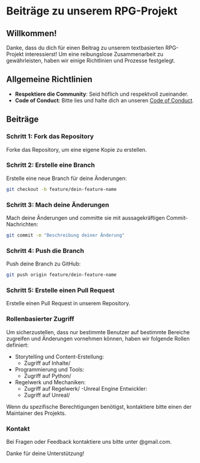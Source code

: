 # Beiträge zu unserem RPG-Projekt

## Willkommen!

Danke, dass du dich für einen Beitrag zu unserem textbasierten RPG-Projekt interessierst! Um eine reibungslose Zusammenarbeit zu gewährleisten, haben wir einige Richtlinien und Prozesse festgelegt.

## Allgemeine Richtlinien

- **Respektiere die Community**: Seid höflich und respektvoll zueinander.
- **Code of Conduct**: Bitte lies und halte dich an unseren [Code of Conduct](CODE_OF_CONDUCT.md).

## Beiträge

### Schritt 1: Fork das Repository

Forke das Repository, um eine eigene Kopie zu erstellen.

### Schritt 2: Erstelle eine Branch

Erstelle eine neue Branch für deine Änderungen:
```bash
git checkout -b feature/dein-feature-name
```

### Schritt 3: Mach deine Änderungen

Mach deine Änderungen und committe sie mit aussagekräftigen Commit-Nachrichten:
```bash
git commit -m "Beschreibung deiner Änderung"
```

### Schritt 4: Push die Branch

Push deine Branch zu GitHub:
```bash
git push origin feature/dein-feature-name
```

### Schritt 5: Erstelle einen Pull Request

Erstelle einen Pull Request in unserem Repository.

### Rollenbasierter Zugriff

Um sicherzustellen, dass nur bestimmte Benutzer auf bestimmte Bereiche zugreifen und Änderungen vornehmen können, haben wir folgende Rollen definiert:

- Storytelling und Content-Erstellung:
  - Zugriff auf Inhalte/
- Programmierung und Tools:
  - Zugriff auf Python/
- Regelwerk und Mechaniken:
  - Zugriff auf Regelwerk/
 -Unreal Engine Entwickler:
  - Zugriff auf Unreal/

Wenn du spezifische Berechtigungen benötigst, kontaktiere bitte einen der Maintainer des Projekts.

### Kontakt

Bei Fragen oder Feedback kontaktiere uns bitte unter @gmail.com.

Danke für deine Unterstützung!






